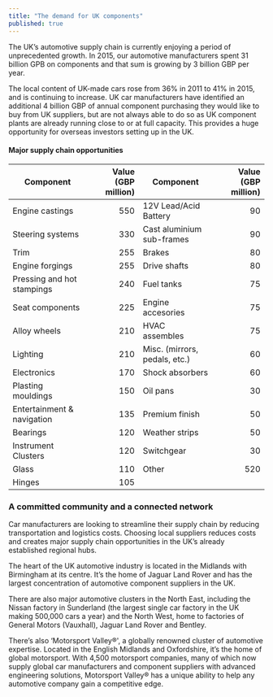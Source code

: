 ```yaml
---
title: "The demand for UK components"
published: true
---
```

The UK’s automotive supply chain is currently enjoying a period of unprecedented growth. In 2015, our automotive manufacturers spent 31 billion GPB on components and that sum is growing by 3 billion GBP per year.

The local content of UK-made cars rose from 36% in 2011 to 41% in 2015, and is continuing to increase. UK car manufacturers have identified an additional 4 billion GBP of annual component purchasing they would like to buy from UK suppliers, but are not always able to do so as UK component plants are already running close to or at full capacity. This provides a huge opportunity for overseas investors setting up in the UK.

#### Major supply chain opportunities

| Component | Value (GBP million) | Component  | Value (GBP million) |
|---|---:|---|---:|
| Engine castings | 550 | 12V Lead/Acid Battery | 90 |
| Steering systems | 330 | Cast aluminium sub-frames | 90 |
| Trim | 255 | Brakes | 80 |
| Engine forgings | 255 | Drive shafts | 80 |
| Pressing and hot stampings | 240 | Fuel tanks | 75 |
| Seat components | 225 | Engine accesories | 75 |
| Alloy wheels | 210 | HVAC assembles | 75 |
| Lighting | 210 | Misc. (mirrors, pedals, etc.) | 60 |
| Electronics | 170 | Shock absorbers | 60 |
| Plasting mouldings | 150 | Oil pans | 30 |
| Entertainment & navigation | 135 | Premium finish | 50 |
| Bearings | 120 | Weather strips | 50 |
| Instrument Clusters | 120 | Switchgear | 30 |
| Glass | 110 | Other | 520 |
| Hinges | 105 |

### A committed community and a connected network

Car manufacturers are looking to streamline their supply chain by reducing transportation and logistics costs. Choosing local suppliers reduces costs and creates major supply chain opportunities in the UK’s already established regional hubs.

The heart of the UK automotive industry is located in the Midlands with Birmingham at its centre. It’s the home of Jaguar Land Rover and has the largest concentration of automotive component suppliers in the UK. 

There are also major automotive clusters in the North East, including the Nissan factory in Sunderland (the largest single car factory in the UK making 500,000 cars a year) and the North West, home to factories of General Motors (Vauxhall), Jaguar Land Rover and Bentley. 

There’s also ‘Motorsport Valley®', a globally renowned cluster of automotive expertise. Located in the English Midlands and Oxfordshire, it’s the home of global motorsport. With 4,500 motorsport companies, many of which now supply global car manufacturers and component suppliers with advanced engineering solutions, Motorsport Valley® has a unique ability to help any automotive company gain a competitive edge. 

